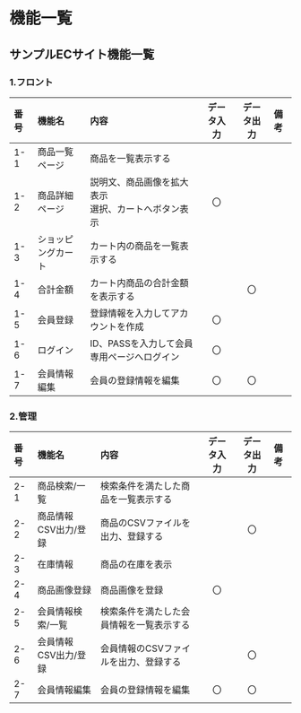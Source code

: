 <h1>機能一覧</h1>
<h2>サンプルECサイト機能一覧</h2>
<h3>1.フロント</h3>

|番号|機能名|内容|データ入力|データ出力|備考|
|:---|:---|:---|:---:|:---:|:---|
|1-1|商品一覧ページ|商品を一覧表示する||||
|1-2|商品詳細ページ|説明文、商品画像を拡大表示<br>選択、カートへボタン表示|〇|||
|1-3|ショッピングカート|カート内の商品を一覧表示する||||
|1-4|合計金額|カート内商品の合計金額を表示する||〇||
|1-5|会員登録|登録情報を入力してアカウントを作成|〇|||
|1-6|ログイン|ID、PASSを入力して会員専用ページへログイン|〇|||
|1-7|会員情報編集|会員の登録情報を編集|〇|〇||

<h3>2.管理</H3>

|番号|機能名|内容|データ入力|データ出力|備考|
|:---|:---|:---|:---:|:---:|:---|
|2-1|商品検索/一覧|検索条件を満たした商品を一覧表示する||||
|2-2|商品情報CSV出力/登録|商品のCSVファイルを出力、登録する||〇||
|2-3|在庫情報|商品の在庫を表示||||
|2-4|商品画像登録|商品画像を登録|〇|||
|2-5|会員情報検索/一覧|検索条件を満たした会員情報を一覧表示する||||
|2-6|会員情報CSV出力/登録|会員情報のCSVファイルを出力、登録する||〇||
|2-7|会員情報編集|会員の登録情報を編集|〇|〇||
